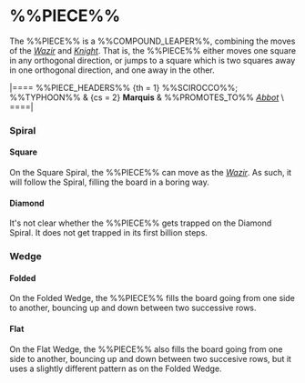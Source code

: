 # %%PIECE%%

The %%PIECE%% is a %%COMPOUND_LEAPER%%, combining the moves of
the [*Wazir*](wazir.html) and [*Knight*](knight.html). That is,
the %%PIECE%% either moves one square in any orthogonal direction,
or jumps to a square which is two squares away in one orthogonal
direction, and one away in the other.

|====
%%PIECE_HEADERS%%
  {th = 1}  %%SCIROCCO%%; %%TYPHOON%%
& {cs = 2}  **Marquis**
&           %%PROMOTES_TO%% [*Abbot*](abbot.html) \\
====|

### Spiral

#### Square

On the Square Spiral, the %%PIECE%% can move as the [*Wazir*](wazir.html).
As such, it will follow the Spiral, filling the board in a boring way.

#### Diamond

It's not clear whether the %%PIECE%% gets trapped on the Diamond Spiral.
It does not get trapped in its first billion steps.

### Wedge

#### Folded

On the Folded Wedge, the %%PIECE%% fills the board going from one
side to another, bouncing up and down between two successive rows.

#### Flat

On the Flat Wedge, the %%PIECE%% also fills the board going from
one side to another, bouncing up and down between two succesive rows,
but it uses a slightly different pattern as on the Folded Wedge.
